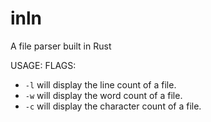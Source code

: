 # inln
A file parser built in Rust

USAGE:
  FLAGS:
  - `-l` will display the line count of a file.
  - `-w` will display the word count of a file.
  - `-c` will display the character count of a file.
